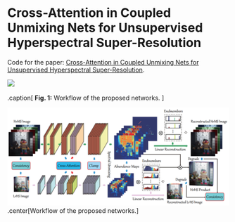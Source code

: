 Cross-Attention in Coupled Unmixing Nets for Unsupervised Hyperspectral Super-Resolution
====
Code for the paper: [Cross-Attention in Coupled Unmixing Nets for Unsupervised Hyperspectral Super-Resolution](https://arxiv.org/pdf/2007.05230.pdf).


![](https://github.com/danfenghong/ECCV2020_CUCaNet/blob/master/Imgs/workflow_CUCa.png)

.caption[
**Fig. 1:** Workflow of the proposed networks.
]

<img src="Imgs/workflow_CUCa.png" width="666px"/>
.center[Workflow of the proposed networks.]

